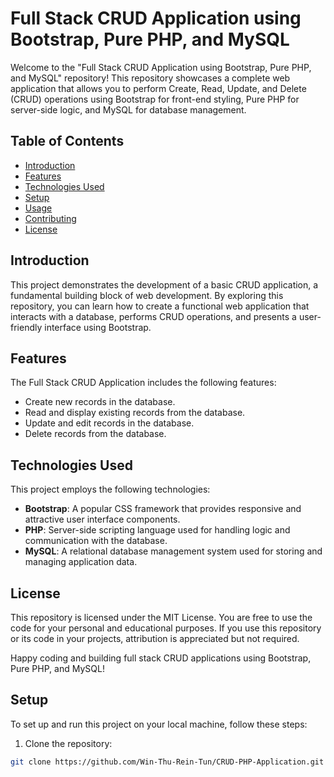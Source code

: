 # Full Stack CRUD Application using Bootstrap, Pure PHP, and MySQL

Welcome to the "Full Stack CRUD Application using Bootstrap, Pure PHP, and MySQL" repository! This repository showcases a complete web application that allows you to perform Create, Read, Update, and Delete (CRUD) operations using Bootstrap for front-end styling, Pure PHP for server-side logic, and MySQL for database management.

## Table of Contents

- [Introduction](#introduction)
- [Features](#features)
- [Technologies Used](#technologies-used)
- [Setup](#setup)
- [Usage](#usage)
- [Contributing](#contributing)
- [License](#license)

## Introduction

This project demonstrates the development of a basic CRUD application, a fundamental building block of web development. By exploring this repository, you can learn how to create a functional web application that interacts with a database, performs CRUD operations, and presents a user-friendly interface using Bootstrap.

## Features

The Full Stack CRUD Application includes the following features:

- Create new records in the database.
- Read and display existing records from the database.
- Update and edit records in the database.
- Delete records from the database.

## Technologies Used

This project employs the following technologies:

- **Bootstrap**: A popular CSS framework that provides responsive and attractive user interface components.
- **PHP**: Server-side scripting language used for handling logic and communication with the database.
- **MySQL**: A relational database management system used for storing and managing application data.

## License

This repository is licensed under the MIT License. You are free to use the code for your personal and educational purposes. If you use this repository or its code in your projects, attribution is appreciated but not required.

Happy coding and building full stack CRUD applications using Bootstrap, Pure PHP, and MySQL!

## Setup

To set up and run this project on your local machine, follow these steps:

1. Clone the repository:

```bash
git clone https://github.com/Win-Thu-Rein-Tun/CRUD-PHP-Application.git
